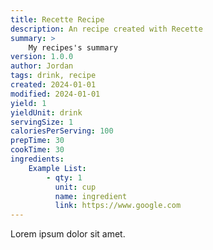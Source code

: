 ```yaml
---
title: Recette Recipe
description: An recipe created with Recette
summary: >
    My recipes's summary
version: 1.0.0
author: Jordan
tags: drink, recipe
created: 2024-01-01
modified: 2024-01-01
yield: 1
yieldUnit: drink
servingSize: 1
caloriesPerServing: 100
prepTime: 30
cookTime: 30
ingredients:
    Example List:
        - qty: 1
          unit: cup
          name: ingredient
          link: https://www.google.com
---
```


Lorem ipsum dolor sit amet.
